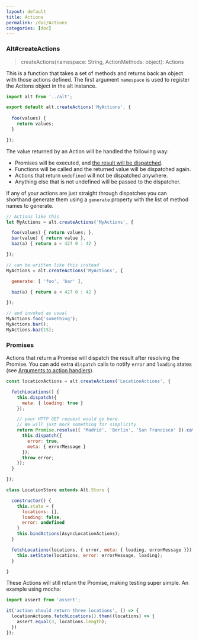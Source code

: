 ```yaml
---
layout: default
title: Actions
permalink: /doc/Actions
categories: [doc]
---
```


### Alt#createActions

> createActions(namespace: String, ActionMethods: object): Actions

This is a function that takes a set of methods and returns back an object with those actions defined. 
The first argument `namespace` is used to register the Actions object in the alt instance. 

```js
import alt from '../alt';

export default alt.createActions('MyActions', {
  
  foo(values) {
    return values;
  }

});
```

The value returned by an Action will be handled the following way:

* Promises will be executed, and [the result will be dispatched](#promises).
* Functions will be called and the returned value will be dispatched again.
* Actions that return `undefined` will not be dispatched anywhere.
* Anything else that is not undefined will be passed to the dispatcher.

If any of your actions are just straight through dispatches you can shorthand generate them using a `generate` property with the list of method names to generate.

```js
// Actions like this
let MyActions = alt.createActions('MyActions', {

  foo(values) { return values; },
  bar(value) { return value },
  baz(a) { return a < 42? 0 : 42 }

});

// can be written like this instead
MyActions = alt.createActions('MyActions', {

  generate: [ 'foo', 'bar' ],

  baz(a) { return a < 42? 0 : 42 }

});

// and invoked as usual
MyActions.foo('something');
MyActions.bar();
MyActions.baz(15);
```

### Promises

Actions that return a Promise will dispatch the result after resolving the Promise. You can add extra `dispatch` calls to notify `error` and `loading` states (see [Arguments to action handlers](/doc/Stores)).

```js
const locationActions = alt.createActions('LocationActions', {

  fetchLocations() {
    this.dispatch({
      meta: { loading: true }
    });

    // your HTTP GET request would go here.
    // We will just mock something for simplicity
    return Promise.resolve([ 'Madrid', 'Berlin', 'San Francisco' ]).catch((errorMessage) => {
      this.dispatch({ 
        error: true, 
        meta: { errorMessage } 
      });
      throw error;
    });
  }

});

class LocationStore extends Alt.Store {

  constructor() {
    this.state = {
      locations: [],
      loading: false,
      error: undefined
    }
    this.bindActions(AsyncLocationActions);
  }

  fetchLocations(locations, { error, meta: { loading, errorMessage }}) {
    this.setState(locations, error: errorMessage, loading);
  }

}
```

These Actions will still return the Promise, making testing super simple. An example using mocha:

```js
import assert from 'assert';

it('action should return three locations', () => {
  locationActions.fetchLocations().then((locations) => {
    assert.equal(3, locations.length);
  })
});
```

